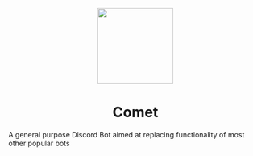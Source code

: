 <p align="center"><img src="https://adryd.com/assets/static/comet/comet-gradient.svg" height="150px"></p>
<h1 align="center">Comet</h1>

A general purpose Discord Bot aimed at replacing functionality of most other popular bots
